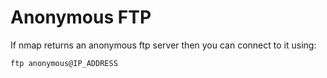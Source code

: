 # Anonymous FTP

If nmap returns an anonymous ftp server then you can connect to it using:
```
ftp anonymous@IP_ADDRESS
```
